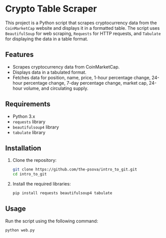 # Crypto Table Scraper

This project is a Python script that scrapes cryptocurrency data from the `CoinMarketCap` website and displays it in a formatted table. The script uses `BeautifulSoup` for web scraping, `Requests` for HTTP requests, and `Tabulate` for displaying the data in a table format.

## Features

- Scrapes cryptocurrency data from CoinMarketCap.
- Displays data in a tabulated format.
- Fetches data for position, name, price, 1-hour percentage change, 24-hour percentage change, 7-day percentage change, market cap, 24-hour volume, and circulating supply.

## Requirements

- Python 3.x
- `requests` library
- `beautifulsoup4` library
- `tabulate` library

## Installation

1. Clone the repository:

   ```bash
   git clone https://github.com/the-psova/intro_to_git.git
   cd intro_to_git
   ```

2. Install the required libraries:
   ```bash
   pip install requests beautifulsoup4 tabulate
   ```

## Usage

Run the script using the following command:

```bash
python web.py
```
